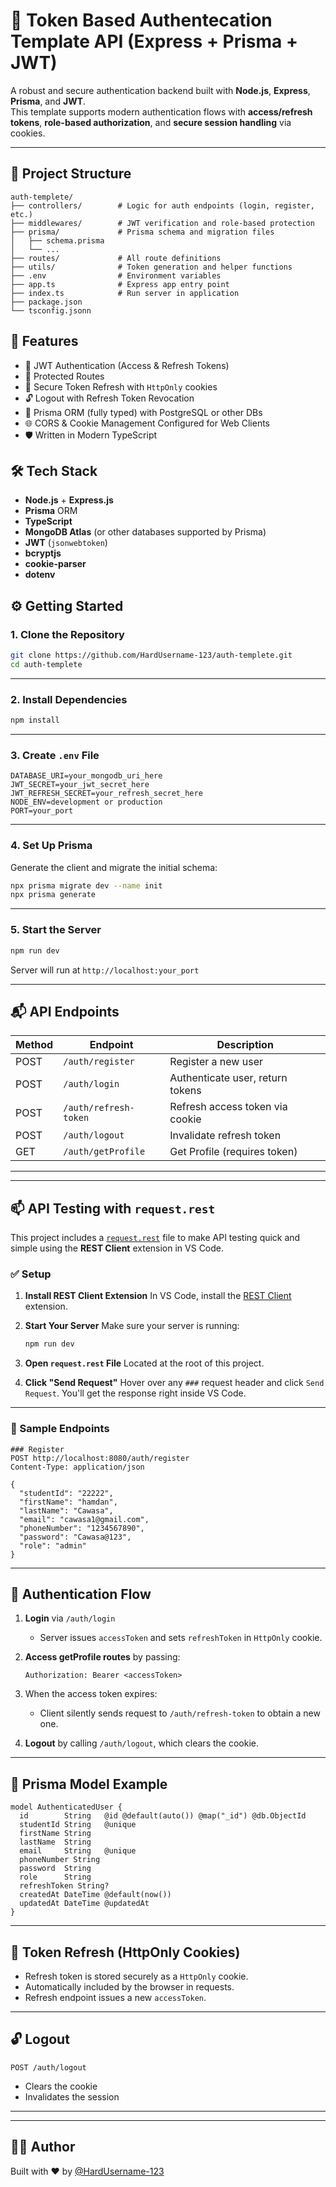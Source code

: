 # 🔐 Token Based Authentecation Template API (Express + Prisma + JWT)

A robust and secure authentication backend built with **Node.js**, **Express**, **Prisma**, and **JWT**.  
This template supports modern authentication flows with **access/refresh tokens**, **role-based authorization**, and **secure session handling** via cookies.

---

## 📂 Project Structure
```text
auth-templete/
├── controllers/        # Logic for auth endpoints (login, register, etc.)
├── middlewares/        # JWT verification and role-based protection
├── prisma/             # Prisma schema and migration files
│   ├── schema.prisma
│   └── ...
├── routes/             # All route definitions
├── utils/              # Token generation and helper functions
├── .env                # Environment variables
├── app.ts              # Express app entry point
├── index.ts            # Run server in application
├── package.json
└── tsconfig.jsonn
```

## 🚀 Features

- 🔑 JWT Authentication (Access & Refresh Tokens)
- 🔐 Protected Routes
- 🔄 Secure Token Refresh with `HttpOnly` cookies
- 🔓 Logout with Refresh Token Revocation
- 🧰 Prisma ORM (fully typed) with PostgreSQL or other DBs
- 🌐 CORS & Cookie Management Configured for Web Clients
- 🛡️ Written in Modern TypeScript

## 🛠 Tech Stack

- **Node.js** + **Express.js**
- **Prisma** ORM
- **TypeScript**
- **MongoDB Atlas** (or other databases supported by Prisma)
- **JWT** (`jsonwebtoken`)
- **bcryptjs**
- **cookie-parser**
- **dotenv**


## ⚙️ Getting Started

### 1. Clone the Repository

```bash
git clone https://github.com/HardUsername-123/auth-templete.git
cd auth-templete
````

---

### 2. Install Dependencies

```bash
npm install
```

---

### 3. Create `.env` File

```env
DATABASE_URI=your_mongodb_uri_here
JWT_SECRET=your_jwt_secret_here
JWT_REFRESH_SECRET=your_refresh_secret_here
NODE_ENV=development or production
PORT=your_port
```

---

### 4. Set Up Prisma

Generate the client and migrate the initial schema:

```bash
npx prisma migrate dev --name init
npx prisma generate
```

---

### 5. Start the Server

```bash
npm run dev
```

Server will run at `http://localhost:your_port`

---

## 📬 API Endpoints

| Method | Endpoint              | Description                      |
| -------|-----------------------|----------------------------------|
| POST   | `/auth/register`      | Register a new user              |
| POST   | `/auth/login`         | Authenticate user, return tokens |
| POST   | `/auth/refresh-token` | Refresh access token via cookie  |
| POST   | `/auth/logout`        | Invalidate refresh token         |
| GET    | `/auth/getProfile`    | Get Profile (requires token)     |

---

---

## 📫 API Testing with `request.rest`

This project includes a [`request.rest`](./request.rest) file to make API testing quick and simple using the **REST Client** extension in VS Code.

### ✅ Setup

1. **Install REST Client Extension**
   In VS Code, install the [REST Client](https://marketplace.visualstudio.com/items?itemName=humao.rest-client) extension.

2. **Start Your Server**
   Make sure your server is running:

   ```bash
   npm run dev
   ```

3. **Open `request.rest` File**
   Located at the root of this project.

4. **Click "Send Request"**
   Hover over any `###` request header and click `Send Request`. You'll get the response right inside VS Code.

---

### 🔧 Sample Endpoints

```http
### Register
POST http://localhost:8080/auth/register
Content-Type: application/json

{
  "studentId": "22222",
  "firstName": "hamdan",
  "lastName": "Cawasa",
  "email": "cawasa1@gmail.com",
  "phoneNumber": "1234567890",
  "password": "Cawasa@123",
  "role": "admin"
}
```

---

## 🔐 Authentication Flow

1. **Login** via `/auth/login`

   * Server issues `accessToken` and sets `refreshToken` in `HttpOnly` cookie.
2. **Access getProfile routes** by passing:

   ```http
   Authorization: Bearer <accessToken>
   ```
3. When the access token expires:

   * Client silently sends request to `/auth/refresh-token` to obtain a new one.
4. **Logout** by calling `/auth/logout`, which clears the cookie.

---

## 🧠 Prisma Model Example

```prisma
model AuthenticatedUser {
  id        String   @id @default(auto()) @map("_id") @db.ObjectId
  studentId String   @unique
  firstName String
  lastName  String
  email     String   @unique
  phoneNumber String
  password  String
  role      String
  refreshToken String?
  createdAt DateTime @default(now())
  updatedAt DateTime @updatedAt
}
```


---

## 🔄 Token Refresh (HttpOnly Cookies)

* Refresh token is stored securely as a `HttpOnly` cookie.
* Automatically included by the browser in requests.
* Refresh endpoint issues a new `accessToken`.

---

## 🔓 Logout

```http
POST /auth/logout
```

* Clears the cookie
* Invalidates the session

---

---

## 👨‍💻 Author

Built with ❤️ by [@HardUsername-123](https://github.com/HardUsername-123)

